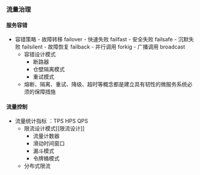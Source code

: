 ### 流量治理

#### 服务容错
- 容错策略
		- 故障转移 failover
		- 快速失败 failfast
		- 安全失败 failsafe
		- 沉默失败 failsilent
		- 故障恢复 failback
		- 并行调用 forkig
		- 广播调用 broadcast
	- 容错设计模式 
		- 断路器
		- 仓壁隔离模式
		- 重试模式
	- 熔断、隔离、重试、降级、超时等概念都是建立具有韧性的微服务系统必须的保障措施      



#### 流量控制
- 流量统计指标 ：TPS  HPS  QPS
	- 限流设计模式[[限流设计]]
		- 流量计数器
		- 滑动时间窗口
		- 漏斗模式
		- 令牌桶模式
	- 分布式限流